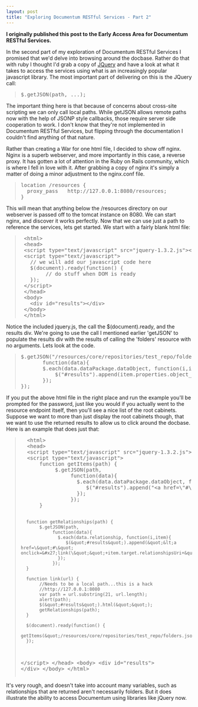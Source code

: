 ```yaml
---
layout: post
title: "Exploring Documentum RESTful Services - Part 2"
---
```


**I originally published this post to the Early Access Area for Documentum RESTful Services.**

In the second part of my exploration of Documentum RESTful Services I  promised that we'd delve into browsing around the docbase. Rather do  that with ruby I thought I'd grab a copy of <a href="http://www.jquery.com">JQuery</a> and have a look at what it takes to access the services using what is an increasingly popular javascript library. The  most important part of delivering on this is the JQuery call:

<blockquote>
<pre>$.getJSON(path, ...);</pre>
</blockquote>

The  important thing here is that because of concerns about cross-site  scripting we can only call local paths. While getJSON allows remote  paths now with the help of JSONP style callbacks, those require server  side cooperation to work. I don't know that they're not implemented in  Documentum RESTful Services, but flipping through the documentation I  couldn't find anything of that nature.

Rather than  creating a War for one html file, I decided to show off nginx. Nginx is a  superb webserver, and more importantly in this case, a reverse proxy.  It has gotten a lot of attention in the Ruby on Rails community, which  is where I fell in love with it. After grabbing a copy of nginx it's  simply a matter of doing a minor adjustment to the nginx.conf file.

<blockquote>
<pre>location /resources {
  proxy_pass   http://127.0.0.1:8080/resources;
}
</pre>
</blockquote>
This  will mean that anything below the /resources directory on our webserver  is passed off to the tomcat instance on 8080. We can start nginx, and  discover it works perfectly. Now that we can use just a path to  reference the services, lets get started. We start with a fairly blank  html file:
<blockquote>
<pre> &lt;html&gt;                                                                 
 &lt;head&gt;                                                                 
 &lt;script type="text/javascript" src="jquery-1.3.2.js"&gt;&lt;/script&gt;         
 &lt;script type="text/javascript"&gt;                                        
   // we will add our javascript code here
   $(document).ready(function() {
        // do stuff when DOM is ready
   });  
 &lt;/script&gt;                                                              
 &lt;/head&gt;                                                                
 &lt;body&gt;                                                                 
   &lt;div id="results"&gt;&lt;/div&gt;                                         
 &lt;/body&gt;                                                                
 &lt;/html&gt;
</pre>
</blockquote>
Notice  the included jquery.js, the call the $(document).ready, and the results  div. We're going to use the call I mentioned earlier 'getJSON' to  populate the results div with the results of calling the 'folders'  resource with no arguments. Lets look at the code.

<blockquote>
<pre>
$.getJSON("/resources/core/repositories/test_repo/folders.json",
       function(data){
       $.each(data.dataPackage.dataObject, function(i,item){
           $("#results").append(item.properties.object_name+"&lt;br/&gt;");
       });
});
</pre>
</blockquote>


If  you put the above html file in the right place and run the example  you'll be prompted for the password, just like you would if you actually  went to the resource endpoint itself, then you'll see a nice list of  the root cabinets. Suppose we want to more than just display the root  cabinets though, that we want to use the returned results to allow us to  click around the docbase. Here is an example that does just that:

<blockquote>
<pre>
  &lt;html&gt;
  &lt;head&gt;
  &lt;script type=&quot;text/javascript&quot; src=&quot;jquery-1.3.2.js&quot;&gt;&lt;/script&gt;
  &lt;script type=&quot;text/javascript&quot;&gt;
      function getItems(path) {
           $.getJSON(path,
                function(data){
                  $.each(data.dataPackage.dataObject, function(i,item){
                     $(&quot;#results&quot;).append(&quot;&lt;a href=\&quot;#\&quot; onclick=&#x27;link(\&quot;&quot;+item.relationshipsUri+&quot;\&quot;);&#x27;&gt;&quot;+item.properties.object_name+&quot;&lt;/a&gt;&lt;br/&gt;&quot;)
                  });
                });
      }

      function getRelationships(path) {
           $.getJSON(path,
                function(data){
                  $.each(data.relationship, function(i,item){
                     $(&quot;#results&quot;).append(&quot;&lt;a href=\&quot;#\&quot; onclick=&#x27;link(\&quot;&quot;+item.target.relationshipsUri+&quot;\&quot;);&#x27;&gt;&quot;+item.target.properties.object_name+&quot;&lt;/a&gt;&lt;br/&gt;&quot;)
                  });
                });
      }

      function link(url) {
           //Needs to be a local path...this is a hack
           //http://127.0.0.1:8080
           var path = url.substring(21, url.length);
           alert(path);
           $(&quot;#results&quot;).html(&quot;&quot;);
           getRelationships(path);
      }

      $(document).ready(function() {
           getItems(&quot;/resources/core/repositories/test_repo/folders.json&quot;);
      });
  &lt;/script&gt;
  &lt;/head&gt;
  &lt;body&gt;
      &lt;div id=&quot;results&quot;&gt;
      &lt;/div&gt;
  &lt;/body&gt;
  &lt;/html&gt;
</pre>
</blockquote>


It's  very rough, and doesn't take into account many variables, such as  relationships that are returned aren't necessarily folders. But it does illustrate the ability to access Documentum using libraries like jQuery now.
